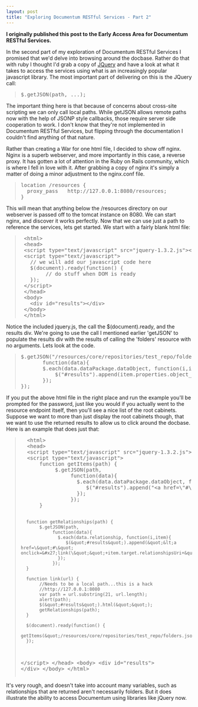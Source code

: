 ```yaml
---
layout: post
title: "Exploring Documentum RESTful Services - Part 2"
---
```


**I originally published this post to the Early Access Area for Documentum RESTful Services.**

In the second part of my exploration of Documentum RESTful Services I  promised that we'd delve into browsing around the docbase. Rather do  that with ruby I thought I'd grab a copy of <a href="http://www.jquery.com">JQuery</a> and have a look at what it takes to access the services using what is an increasingly popular javascript library. The  most important part of delivering on this is the JQuery call:

<blockquote>
<pre>$.getJSON(path, ...);</pre>
</blockquote>

The  important thing here is that because of concerns about cross-site  scripting we can only call local paths. While getJSON allows remote  paths now with the help of JSONP style callbacks, those require server  side cooperation to work. I don't know that they're not implemented in  Documentum RESTful Services, but flipping through the documentation I  couldn't find anything of that nature.

Rather than  creating a War for one html file, I decided to show off nginx. Nginx is a  superb webserver, and more importantly in this case, a reverse proxy.  It has gotten a lot of attention in the Ruby on Rails community, which  is where I fell in love with it. After grabbing a copy of nginx it's  simply a matter of doing a minor adjustment to the nginx.conf file.

<blockquote>
<pre>location /resources {
  proxy_pass   http://127.0.0.1:8080/resources;
}
</pre>
</blockquote>
This  will mean that anything below the /resources directory on our webserver  is passed off to the tomcat instance on 8080. We can start nginx, and  discover it works perfectly. Now that we can use just a path to  reference the services, lets get started. We start with a fairly blank  html file:
<blockquote>
<pre> &lt;html&gt;                                                                 
 &lt;head&gt;                                                                 
 &lt;script type="text/javascript" src="jquery-1.3.2.js"&gt;&lt;/script&gt;         
 &lt;script type="text/javascript"&gt;                                        
   // we will add our javascript code here
   $(document).ready(function() {
        // do stuff when DOM is ready
   });  
 &lt;/script&gt;                                                              
 &lt;/head&gt;                                                                
 &lt;body&gt;                                                                 
   &lt;div id="results"&gt;&lt;/div&gt;                                         
 &lt;/body&gt;                                                                
 &lt;/html&gt;
</pre>
</blockquote>
Notice  the included jquery.js, the call the $(document).ready, and the results  div. We're going to use the call I mentioned earlier 'getJSON' to  populate the results div with the results of calling the 'folders'  resource with no arguments. Lets look at the code.

<blockquote>
<pre>
$.getJSON("/resources/core/repositories/test_repo/folders.json",
       function(data){
       $.each(data.dataPackage.dataObject, function(i,item){
           $("#results").append(item.properties.object_name+"&lt;br/&gt;");
       });
});
</pre>
</blockquote>


If  you put the above html file in the right place and run the example  you'll be prompted for the password, just like you would if you actually  went to the resource endpoint itself, then you'll see a nice list of  the root cabinets. Suppose we want to more than just display the root  cabinets though, that we want to use the returned results to allow us to  click around the docbase. Here is an example that does just that:

<blockquote>
<pre>
  &lt;html&gt;
  &lt;head&gt;
  &lt;script type=&quot;text/javascript&quot; src=&quot;jquery-1.3.2.js&quot;&gt;&lt;/script&gt;
  &lt;script type=&quot;text/javascript&quot;&gt;
      function getItems(path) {
           $.getJSON(path,
                function(data){
                  $.each(data.dataPackage.dataObject, function(i,item){
                     $(&quot;#results&quot;).append(&quot;&lt;a href=\&quot;#\&quot; onclick=&#x27;link(\&quot;&quot;+item.relationshipsUri+&quot;\&quot;);&#x27;&gt;&quot;+item.properties.object_name+&quot;&lt;/a&gt;&lt;br/&gt;&quot;)
                  });
                });
      }

      function getRelationships(path) {
           $.getJSON(path,
                function(data){
                  $.each(data.relationship, function(i,item){
                     $(&quot;#results&quot;).append(&quot;&lt;a href=\&quot;#\&quot; onclick=&#x27;link(\&quot;&quot;+item.target.relationshipsUri+&quot;\&quot;);&#x27;&gt;&quot;+item.target.properties.object_name+&quot;&lt;/a&gt;&lt;br/&gt;&quot;)
                  });
                });
      }

      function link(url) {
           //Needs to be a local path...this is a hack
           //http://127.0.0.1:8080
           var path = url.substring(21, url.length);
           alert(path);
           $(&quot;#results&quot;).html(&quot;&quot;);
           getRelationships(path);
      }

      $(document).ready(function() {
           getItems(&quot;/resources/core/repositories/test_repo/folders.json&quot;);
      });
  &lt;/script&gt;
  &lt;/head&gt;
  &lt;body&gt;
      &lt;div id=&quot;results&quot;&gt;
      &lt;/div&gt;
  &lt;/body&gt;
  &lt;/html&gt;
</pre>
</blockquote>


It's  very rough, and doesn't take into account many variables, such as  relationships that are returned aren't necessarily folders. But it does illustrate the ability to access Documentum using libraries like jQuery now.
